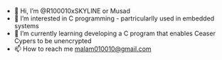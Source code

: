 - 👋 Hi, I’m @R100010xSKYLINE or Musad
- 👀 I’m interested in C programming - partricularlly used in embedded systems 
- 🌱 I’m currently learning developing a C program that enables Ceaser Cypers to be unencrypted
- 📫 How to reach me malam010010@gmail.com

<!---
R100010xSKYLINE/R100010xSKYLINE is a ✨ special ✨ repository because its `README.md` (this file) appears on your GitHub profile.
You can click the Preview link to take a look at your changes.
--->
